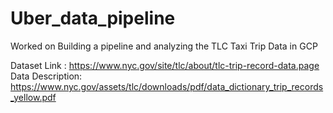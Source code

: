 # Uber_data_pipeline
Worked on Building a pipeline and analyzing the TLC Taxi Trip Data in GCP

Dataset Link : https://www.nyc.gov/site/tlc/about/tlc-trip-record-data.page
Data Description: https://www.nyc.gov/assets/tlc/downloads/pdf/data_dictionary_trip_records_yellow.pdf
